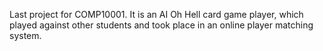 Last project for COMP10001. It is an AI Oh Hell card game player, which played against other students and took place in an online player matching system. 
